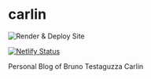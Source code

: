 # carlin

<!-- badges: start -->
![Render & Deploy Site](https://github.com/brunocarlin/carlin/actions/workflows/R-CMD-check.yaml/badge.svg)

[![Netlify Status](https://api.netlify.com/api/v1/badges/532d1c28-df5d-4462-86b9-43b3032a43fa/deploy-status)](https://app.netlify.com/sites/carlin-blog/deploys)

<!-- badges: end -->


Personal Blog of Bruno Testaguzza Carlin
